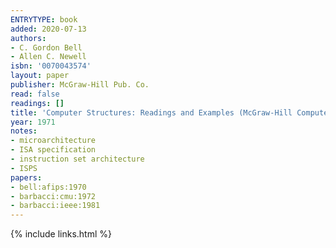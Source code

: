 ```yaml
---
ENTRYTYPE: book
added: 2020-07-13
authors:
- C. Gordon Bell
- Allen C. Newell
isbn: '0070043574'
layout: paper
publisher: McGraw-Hill Pub. Co.
read: false
readings: []
title: 'Computer Structures: Readings and Examples (McGraw-Hill Computer Science Series)'
year: 1971
notes:
- microarchitecture
- ISA specification
- instruction set architecture
- ISPS
papers:
- bell:afips:1970
- barbacci:cmu:1972
- barbacci:ieee:1981
---
```

{% include links.html %}
